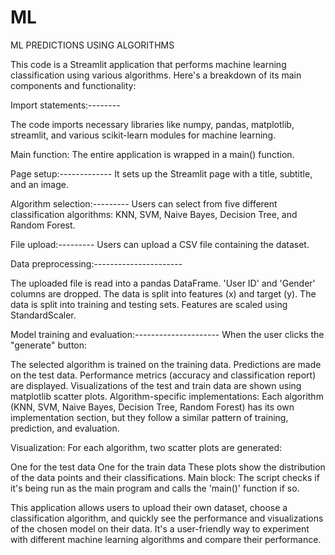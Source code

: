 # ML
ML PREDICTIONS USING ALGORITHMS

This code is a Streamlit application that performs machine learning classification using various algorithms. Here's a breakdown of its main components and functionality:

Import statements:--------

 The code imports necessary libraries like numpy, pandas, matplotlib, streamlit, and various scikit-learn modules for machine learning.

Main function: The entire application is wrapped in a main() function.

Page setup:-------------
 It sets up the Streamlit page with a title, subtitle, and an image.

Algorithm selection:---------
 Users can select from five different classification algorithms: KNN, SVM, Naive Bayes, Decision Tree, and Random Forest.

File upload:---------
 Users can upload a CSV file containing the dataset.

Data preprocessing:----------------------

The uploaded file is read into a pandas DataFrame.
'User ID' and 'Gender' columns are dropped.
The data is split into features (x) and target (y).
The data is split into training and testing sets.
Features are scaled using StandardScaler.

Model training and evaluation:---------------------
 When the user clicks the "generate" button:

The selected algorithm is trained on the training data.
Predictions are made on the test data.
Performance metrics (accuracy and classification report) are displayed.
Visualizations of the test and train data are shown using matplotlib scatter plots.
Algorithm-specific implementations: Each algorithm (KNN, SVM, Naive Bayes, Decision Tree, Random Forest) has its own implementation section, but they follow a similar pattern of training, prediction, and evaluation.

Visualization: For each algorithm, two scatter plots are generated:

One for the test data
One for the train data These plots show the distribution of the data points and their classifications.
Main block: The script checks if it's being run as the main program and calls the 'main()' function if so.

This application allows users to upload their own dataset, choose a classification algorithm, and quickly see the performance and visualizations of the chosen model on their data. It's a user-friendly way to experiment with different machine learning algorithms and compare their performance.
